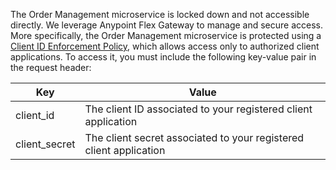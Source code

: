 The Order Management microservice is locked down and not accessible directly. We leverage Anypoint Flex Gateway to manage and secure access. More specifically, the Order Management microservice is protected using a [Client ID Enforcement Policy](https://docs.mulesoft.com/gateway/latest/policies-included-client-id-enforcement), which allows access only to authorized client applications. To access it, you must include the following key-value pair in the request header:

| Key | Value |
| ------ | ------ |
| client_id | The client ID associated to your registered client application |
| client_secret | The client secret associated to your registered client application |

